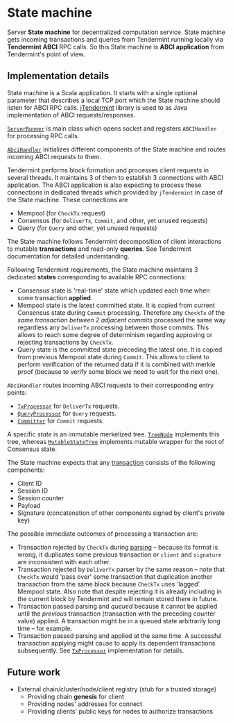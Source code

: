 # State machine

Server **State machine** for decentralized computation service.
State machine gets incoming transactions and queries from Tendermint running locally via **Tendermint ABCI** RPC calls.
So this State machine is **ABCI application** from Tendermint's point of view.

## Implementation details
State machine is a Scala application. It starts with a single optional parameter that describes a local TCP port
which the State machine should listen for ABCI RPC calls. [jTendermint](https://github.com/jTendermint/jabci) library
is used to as Java implementation of ABCI requests/responses.

[`ServerRunner`](/statemachine/src/main/scala/fluence/statemachine/ServerRunner.scala) is main class which opens
socket and registers `ABCIHandler` for processing RPC calls.

[`AbciHandler`](/statemachine/src/main/scala/fluence/statemachine/AbciHandler.scala) initializes different components
of the State machine and routes incoming ABCI requests to them.

Tendermint performs block formation and processes client requests in several threads. It maintains 3 of them to
establish 3 connections with ABCI application. The ABCI application is also expecting to process these connections in
dedicated threads which provided by `jTendermint` in case of the State machine. These connections are
* Mempool (for `CheckTx` request)
* Consensus (for `DeliverTx`, `Commit`, and other, yet unused requests)
* Query (for `Query` and other, yet unused requests)

The State machine follows Tendermint decomposition of client interactions to mutable **transactions** and read-only
**queries**. See Tendermint documentation for detailed understanding.

Following Tendermint requirements, the State machine maintains 3 dedicated **states** corresponding to available
RPC connections:
* Consensus state is 'real-time' state which updated each time when some transaction **applied**.
* Mempool state is the latest committed state. It is copied from current Consensus state during `Commit` processing.
Therefore any `CheckTx` of the *same transaction between 2 adjacent commits* processed the same way regardless any
`DeliverTx` processing between those commits. This allows to reach some degree of determinism regarding approving or
rejecting transactions by `CheckTx`.
* Query state is the committed state preceding the latest one. It is copied from previous Mempool state during `Commit`.
This allows to client to perform verification of the returned data if it is combined with merkle proof (because to
verify some block we need to wait for the next one).

`AbciHandler` routes incoming ABCI requests to their corresponding entry points:
* [`TxProcessor`](/statemachine/src/main/scala/fluence/statemachine/tx/TxProcessor.scala) for `DeliverTx` requests.
* [`QueryProcessor`](/statemachine/src/main/scala/fluence/statemachine/state/QueryProcessor.scala) for `Query` requests.
* [`Committer`](/statemachine/src/main/scala/fluence/statemachine/state/Committer.scala) for `Commit` requests.

A specific *state* is an immutable merkelized tree.
[`TreeNode`](/statemachine/src/main/scala/fluence/statemachine/tree/TreeNode.scala) implements this tree, whereas
[`MutableStateTree`](/statemachine/src/main/scala/fluence/statemachine/state/MutableStateTree.scala) implements mutable
wrapper for the root of Consensus state.

The State machine expects that any
[transaction](/statemachine/src/main/scala/fluence/statemachine/tx/Transaction.scala) consists of the following
components:
* Client ID
* Session ID
* Session counter
* Payload
* Signature (concatenation of other components signed by client's private key)

The possible immediate outcomes of processing a transaction are:
* Transaction rejected by `CheckTx` during
[parsing](/statemachine/src/main/scala/fluence/statemachine/tx/TxParser.scala) – because its format is wrong,
it duplicates some previous transaction or `client` and `signature` are inconsistent with each other.
* Transaction rejected by `DeliverTx` parser by the same reason – note that `CheckTx` would 'pass over' some transaction
that duplication another transaction from the same block because `CheckTx` uses 'lagged' Mempool state. Also note that
despite rejecting it is already including in the current block by Tendermint and will remain stored there in future.
* Transaction passed parsing and *queued* because it cannot be applied until the *previous* transaction (transaction
with the preceding counter value) applied. A transaction might be in a queued state arbitrarily long time – for example.
* Transaction passed parsing and applied at the same time. A successful transaction applying might cause to apply its
dependent transactions subsequently. See
[`TxProcessor`](/statemachine/src/main/scala/fluence/statemachine/tx/TxProcessor.scala) implementation for details.

## Future work

* External chain/cluster/node/client registry (stub for a trusted storage)
  * Providing chain **genesis** for client
  * Providing nodes' addresses for connect
  * Providing clients' public keys for nodes to authorize transactions
